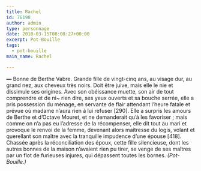 ```yaml
---
title: Rachel
id: 76198
author: admin
type: personnage
date: 2010-03-15T08:08:27+00:00
excerpt: Pot-Bouille
tags:
  - pot-bouille
main_name: Rachel

---
```

**—** Bonne de Berthe Vabre. Grande fille de vingt-cinq ans, au visage dur, au grand nez, aux cheveux très noirs. Doit être juive, mais elle le nie et dissimule ses origines. Avec son obéissance muette, son air de tout comprendre et de ni~ rien dire, ses yeux ouverts et sa bouche serrée, elle a pris possession du ménage, en servante de flair attendant l&rsquo;heure fatale et prévue où madame n&rsquo;aura rien à lui refuser [290]. Elle a surpris les amours de Berthe et d&rsquo;Octave Mouret, et ne demanderait qu&rsquo;à les favoriser ; mais comme on n&rsquo;a pas eu l&rsquo;adresse de la récompenser, elle dit tout au mari et provoque le renvoi de la femme, devenant alors maîtresse du logis, volant et querellant son maître avec la tranquille impudence d&rsquo;une épouse [418]. Chassée après la réconciliation des époux, cette fille silencieuse, dont les autres bonnes de la maison n&rsquo;avaient rien pu tirer, se venge de ses maîtres par un flot de furieuses injures, qui dépassent toutes les bornes. _(Pot-Bouille.)_